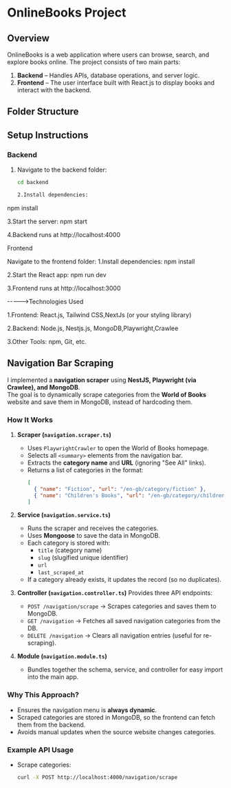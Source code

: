 # OnlineBooks Project

## Overview
OnlineBooks is a web application where users can browse, search, and explore books online. The project consists of two main parts:
1. **Backend** – Handles APIs, database operations, and server logic.
2. **Frontend** – The user interface built with React.js to display books and interact with the backend.

## Folder Structure

## Setup Instructions

### Backend
1. Navigate to the backend folder:
   ```bash
   cd backend
   
   2.Install dependencies:
npm install

3.Start the server:
npm start

4.Backend runs at http://localhost:4000

Frontend

Navigate to the frontend folder:
1.Install dependencies:
npm install


2.Start the React app:
npm run dev


3.Frontend runs at http://localhost:3000


----->Technologies Used

1.Frontend: React.js, Tailwind CSS,NextJs (or your styling library)

2.Backend: Node.js, Nestjs.js, MongoDB,Playwright,Crawlee

3.Other Tools: npm, Git, etc.


## Navigation Bar Scraping

I implemented a **navigation scraper** using **NestJS, Playwright (via Crawlee), and MongoDB**.  
The goal is to dynamically scrape categories from the **World of Books** website and save them in MongoDB, instead of hardcoding them.

### How It Works
1. **Scraper (`navigation.scraper.ts`)**
   - Uses `PlaywrightCrawler` to open the World of Books homepage.
   - Selects all `<summary>` elements from the navigation bar.
   - Extracts the **category name** and **URL** (ignoring "See All" links).
   - Returns a list of categories in the format:
     ```json
     [
       { "name": "Fiction", "url": "/en-gb/category/fiction" },
       { "name": "Children's Books", "url": "/en-gb/category/childrens-books" }
     ]
     ```

2. **Service (`navigation.service.ts`)**
   - Runs the scraper and receives the categories.
   - Uses **Mongoose** to save the data in MongoDB.
   - Each category is stored with:
     - `title` (category name)
     - `slug` (slugified unique identifier)
     - `url`
     - `last_scraped_at`
   - If a category already exists, it updates the record (so no duplicates).

3. **Controller (`navigation.controller.ts`)**
   Provides three API endpoints:
   - `POST /navigation/scrape` → Scrapes categories and saves them to MongoDB.
   - `GET /navigation` → Fetches all saved navigation categories from the DB.
   - `DELETE /navigation` → Clears all navigation entries (useful for re-scraping).

4. **Module (`navigation.module.ts`)**
   - Bundles together the schema, service, and controller for easy import into the main app.

### Why This Approach?
- Ensures the navigation menu is **always dynamic**.
- Scraped categories are stored in MongoDB, so the frontend can fetch them from the backend.
- Avoids manual updates when the source website changes categories.

### Example API Usage
- Scrape categories:
  ```bash
  curl -X POST http://localhost:4000/navigation/scrape


